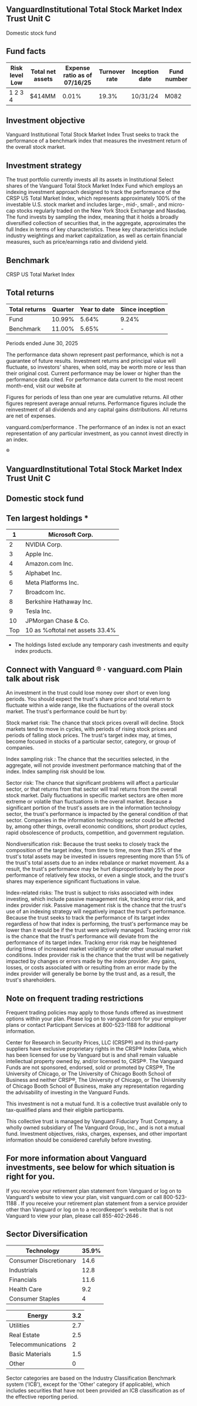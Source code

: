 ## VanguardInstitutional Total Stock Market Index Trust Unit C

Domestic stock fund

## Fund facts

| Risk level Low   | Total net assets   | Expense ratio as of 07/16/25   | Turnover rate   | Inception date   | Fund number   |
|------------------|--------------------|--------------------------------|-----------------|------------------|---------------|
| 1 2 3 4          | $414MM             | 0.01%                          | 19.3%           | 10/31/24         | M082          |

## Investment objective

Vanguard Institutional Total Stock Market Index Trust seeks to track the performance of a benchmark index that measures the investment return of the overall stock market.

## Investment strategy

The trust portfolio currently invests all its assets in Institutional Select shares of the Vanguard Total Stock Market Index Fund which employs an indexing investment approach designed to track the performance of the CRSP US Total Market Index, which represents approximately 100% of the investable U.S. stock market and includes large-, mid-, small-, and micro-cap stocks regularly traded on the New York Stock Exchange and Nasdaq. The fund invests by sampling the index, meaning that it holds a broadly diversified collection of securities that, in the aggregate, approximates the full Index in terms of key characteristics. These key characteristics include industry weightings and market capitalization, as well as certain financial measures, such as price/earnings ratio and dividend yield.

## Benchmark

CRSP US Total Market Index

## Total returns

| Total returns   | Quarter   | Year to date   | Since inception   |
|-----------------|-----------|----------------|-------------------|
| Fund            | 10.99%    | 5.64%          | 9.24%             |
| Benchmark       | 11.00%    | 5.65%          | -                 |

Periods ended June 30, 2025

The performance data shown represent past performance, which is not a guarantee of future results. Investment returns and principal value will fluctuate, so investors' shares, when sold, may be worth more or less than their original cost. Current performance may be lower or higher than the performance data cited. For performance data current to the most recent month-end, visit our website at

Figures for periods of less than one year are cumulative returns. All other figures represent average annual returns. Performance figures include the reinvestment of all dividends and any capital gains distributions. All returns are net of expenses.

vanguard.com/performance  . The performance of an index is not an exact representation of any particular investment, as you cannot invest directly in an index.

®

<!-- image -->

## VanguardInstitutional Total Stock Market Index Trust Unit C

## Domestic stock fund

## Ten largest holdings  *

| 1   | Microsoft Corp.                 |
|-----|---------------------------------|
| 2   | NVIDIA Corp.                    |
| 3   | Apple Inc.                      |
| 4   | Amazon.com Inc.                 |
| 5   | Alphabet Inc.                   |
| 6   | Meta Platforms Inc.             |
| 7   | Broadcom Inc.                   |
| 8   | Berkshire Hathaway Inc.         |
| 9   | Tesla Inc.                      |
| 10  | JPMorgan Chase & Co.            |
| Top | 10 as %oftotal net assets 33.4% |

* The holdings listed exclude any temporary cash investments and equity index products.

## Connect with Vanguard   ® ·    vanguard.com Plain talk about risk

An investment in the trust could lose money over short or even long periods. You should expect the trust's share price and total return to fluctuate within a wide range, like the fluctuations of the overall stock market. The trust's performance could be hurt by:

Stock market risk: The chance that stock prices overall will decline. Stock markets tend to move in cycles, with periods of rising stock prices and periods of falling stock prices. The trust's target index may, at times, become focused in stocks of a particular sector, category, or group of companies.

Index sampling risk : The chance that the securities selected, in the aggregate, will not provide investment performance matching that of the index. Index sampling risk should be low.

Sector risk: The chance that significant problems will affect a particular sector, or that returns from that sector will trail returns from the overall stock market. Daily fluctuations in specific market sectors are often more extreme or volatile than fluctuations in the overall market. Because a significant portion of the trust's assets are in the information technology sector, the trust's performance is impacted by the general condition of that sector. Companies in the information technology sector could be affected by, among other things, overall economic conditions, short product cycles, rapid obsolescence of products, competition, and government regulation.

Nondiversification risk: Because the trust seeks to closely track the composition of the target index, from time to time, more than 25% of the trust's total assets may be invested in issuers representing more than 5% of the trust's total assets due to an index rebalance or market movement. As a result, the trust's performance may be hurt disproportionately by the poor performance of relatively few stocks, or even a single stock, and the trust's shares may experience significant fluctuations in value.

Index-related risks: The trust is subject to risks associated with index investing, which include passive management risk, tracking error risk, and index provider risk. Passive management risk is the chance that the trust's use of an indexing strategy will negatively impact the trust's performance. Because the trust seeks to track the performance of its target index regardless of how that index is performing, the trust's performance may be lower than it would be if the trust were actively managed. Tracking error risk is the chance that the trust's performance will deviate from the performance of its target index. Tracking error risk may be heightened during times of increased market volatility or under other unusual market conditions. Index provider risk is the chance that the trust will be negatively impacted by changes or errors made by the index provider. Any gains, losses, or costs associated with or resulting from an error made by the index provider will generally be borne by the trust and, as a result, the trust's shareholders.

## Note on frequent trading restrictions

Frequent trading policies may apply to those funds offered as investment options within your plan. Please log on to   vanguard.com for your employer plans or contact Participant Services at 800-523-1188 for additional information.

Center for Research in Security Prices, LLC (CRSP®) and its third-party suppliers have exclusive proprietary rights in the CRSP® Index Data, which has been licensed for use by Vanguard but is and shall remain valuable intellectual property owned by, and/or licensed to, CRSP®. The Vanguard Funds are not sponsored, endorsed, sold or promoted by CRSP®, The University of Chicago, or The University of Chicago Booth School of Business and neither CRSP®, The University of Chicago, or The University of Chicago Booth School of Business, make any representation regarding the advisability of investing in the Vanguard Funds.

This investment is not a mutual fund. It is a collective trust available only to tax-qualified plans and their eligible participants.

This collective trust is managed by Vanguard Fiduciary Trust Company, a wholly owned subsidiary of The Vanguard Group, Inc., and is not a mutual fund. Investment objectives, risks, charges, expenses, and other important information should be considered carefully before investing.

## For more information about Vanguard investments, see below for which situation is right for you.

If you receive your retirement plan statement from Vanguard or log on to Vanguard's website to view your plan, visit vanguard.com or call 800-523-1188 . If you receive your retirement plan statement from a service provider other than Vanguard or log on to a recordkeeper's website that is not Vanguard to view your plan, please call 855-402-2646 .

## Sector Diversification

<!-- image -->

| Technology             |   35.9% |
|------------------------|---------|
| Consumer Discretionary |    14.6 |
| Industrials            |    12.8 |
| Financials             |    11.6 |
| Health Care            |     9.2 |
| Consumer Staples       |     4   |

| Energy             |   3.2 |
|--------------------|-------|
| Utilities          |   2.7 |
| Real Estate        |   2.5 |
| Telecommunications |   2   |
| Basic Materials    |   1.5 |
| Other              |   0   |

<!-- image -->

<!-- image -->

<!-- image -->

<!-- image -->

<!-- image -->

<!-- image -->

<!-- image -->

<!-- image -->

<!-- image -->

<!-- image -->

<!-- image -->

<!-- image -->

Sector categories are based on the Industry Classification Benchmark system ('ICB'), except for the 'Other' category (if applicable), which includes securities that have not been provided an ICB classification as of the effective reporting period.